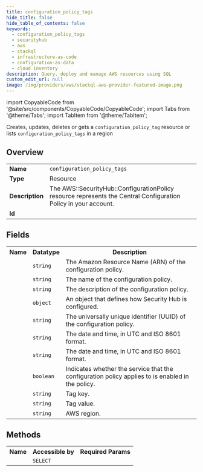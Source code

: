 ```yaml
---
title: configuration_policy_tags
hide_title: false
hide_table_of_contents: false
keywords:
  - configuration_policy_tags
  - securityhub
  - aws
  - stackql
  - infrastructure-as-code
  - configuration-as-data
  - cloud inventory
description: Query, deploy and manage AWS resources using SQL
custom_edit_url: null
image: /img/providers/aws/stackql-aws-provider-featured-image.png
---
```


import CopyableCode from '@site/src/components/CopyableCode/CopyableCode';
import Tabs from '@theme/Tabs';
import TabItem from '@theme/TabItem';

Creates, updates, deletes or gets a <code>configuration_policy_tag</code> resource or lists <code>configuration_policy_tags</code> in a region

## Overview
<table><tbody>
<tr><td><b>Name</b></td><td><code>configuration_policy_tags</code></td></tr>
<tr><td><b>Type</b></td><td>Resource</td></tr>
<tr><td><b>Description</b></td><td>The AWS::SecurityHub::ConfigurationPolicy resource represents the Central Configuration Policy in your account.</td></tr>
<tr><td><b>Id</b></td><td><CopyableCode code="aws.securityhub.configuration_policy_tags" /></td></tr>
</tbody></table>

## Fields
<table><tbody><tr><th>Name</th><th>Datatype</th><th>Description</th></tr><tr><td><CopyableCode code="arn" /></td><td><code>string</code></td><td>The Amazon Resource Name (ARN) of the configuration policy.</td></tr>
<tr><td><CopyableCode code="name" /></td><td><code>string</code></td><td>The name of the configuration policy.</td></tr>
<tr><td><CopyableCode code="description" /></td><td><code>string</code></td><td>The description of the configuration policy.</td></tr>
<tr><td><CopyableCode code="configuration_policy" /></td><td><code>object</code></td><td>An object that defines how Security Hub is configured.</td></tr>
<tr><td><CopyableCode code="id" /></td><td><code>string</code></td><td>The universally unique identifier (UUID) of the configuration policy.</td></tr>
<tr><td><CopyableCode code="created_at" /></td><td><code>string</code></td><td>The date and time, in UTC and ISO 8601 format.</td></tr>
<tr><td><CopyableCode code="updated_at" /></td><td><code>string</code></td><td>The date and time, in UTC and ISO 8601 format.</td></tr>
<tr><td><CopyableCode code="service_enabled" /></td><td><code>boolean</code></td><td>Indicates whether the service that the configuration policy applies to is enabled in the policy.</td></tr>
<tr><td><CopyableCode code="tag_key" /></td><td><code>string</code></td><td>Tag key.</td></tr>
<tr><td><CopyableCode code="tag_value" /></td><td><code>string</code></td><td>Tag value.</td></tr>
<tr><td><CopyableCode code="region" /></td><td><code>string</code></td><td>AWS region.</td></tr>
</tbody></table>

## Methods

<table><tbody>
  <tr>
    <th>Name</th>
    <th>Accessible by</th>
    <th>Required Params</th>
  </tr>
  <tr>
    <td><CopyableCode code="view" /></td>
    <td><code>SELECT</code></td>
    <td><CopyableCode code="region" /></td>
  </tr>
</tbody></table>








